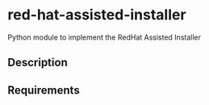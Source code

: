 # red-hat-assisted-installer
Python module to implement the RedHat Assisted Installer 


## Description


## Requirements